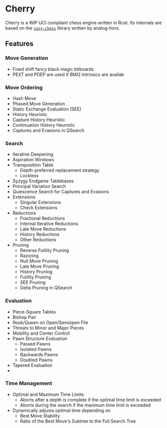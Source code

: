 # Cherry
Cherry is a WIP UCI compliant chess engine written in Rust.
Its internals are based on the [`cozy-chess`](https://github.com/analog-hors/cozy-chess) library written by analog-hors.

## Features
### Move Generation
- Fixed shift fancy black magic bitboards
- PEXT and PDEP are used if BMI2 intrinsics are availab

### Move Ordering
- Hash Move
- Phased Move Generation
- Static Exchange Evaluation (SEE)
- History Heuristic
- Capture History Heuristic
- Continuation History Heuristic
- Captures and Evasions in QSearch

### Search
- Iterative Deepening
- Aspiration Windows
- Transposition Table
  - Depth-preferred replacement strategy
  - Lockless
- Syzygy Endgame Tablebases
- Principal Variation Search
- Quiescence Search for Captures and Evasions
- Extensions
  - Singular Extensions
  - Check Extensions
- Reductions
  - Fractional Reductions
  - Internal Iterative Reductions
  - Late Move Reductions
  - History Reductions
  - Other Reductions
- Pruning
  - Reverse Futility Pruning
  - Razoring
  - Null Move Pruning
  - Late Move Pruning
  - History Pruning
  - Futility Pruning
  - SEE Pruning
  - Delta Pruning in QSearch

### Evaluation
- Piece-Square Tables
- Bishop Pair
- Rook/Queen on Open/Semiopen File
- Threats to Minor and Major Pieces
- Mobility and Center Control
- Pawn Structure Evaluation
  - Passed Pawns
  - Isolated Pawns
  - Backwards Pawns
  - Doubled Pawns
- Tapered Evaluation
- 

### Time Management
- Optimal and Maximum Time Limits
  - Aborts after a depth is complete if the optimal time limit is exceeded
  - Aborts during the search if the maximum time limit is exceeded
- Dynamically adjusts optimal time depending on
  - Best Move Stability
  - Ratio of the Best Move's Subtree to the Full Search Tree